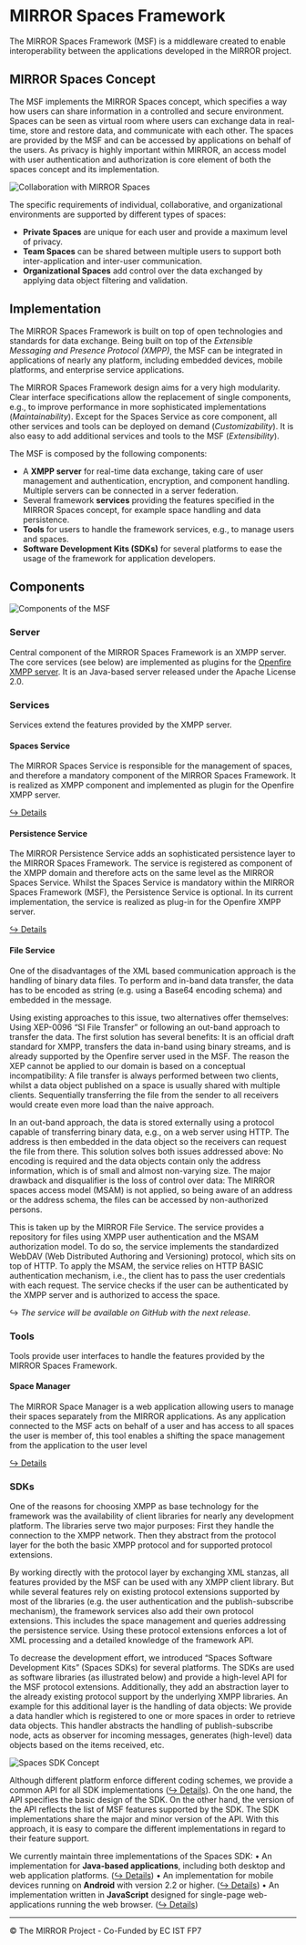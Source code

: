# MIRROR Spaces Framework
The MIRROR Spaces Framework (MSF) is a middleware created to enable interoperability between the applications developed in the MIRROR project.

## MIRROR Spaces Concept
The MSF implements the MIRROR Spaces concept, which specifies a way how users can share information in a controlled and secure environment. Spaces can be seen as virtual room where users can exchange data in real-time, store and restore data, and communicate with each other. The spaces are provided by the MSF and can be accessed by applications on behalf of the users. As privacy is highly important within MIRROR, an access model with user authentication and authorization is core element of both the spaces concept and its implementation.

![Collaboration with MIRROR Spaces][1]

The specific requirements of individual, collaborative, and organizational environments are supported by different types of spaces:

- **Private Spaces** are unique for each user and provide a maximum level of privacy.
- **Team Spaces** can be shared between multiple users to support both inter-application and inter-user communication.
- **Organizational Spaces** add control over the data exchanged by applying data object filtering and validation.

## Implementation

The MIRROR Spaces Framework is built on top of open technologies and standards for data exchange. Being built on top of the *Extensible Messaging and Presence Protocol (XMPP)*, the MSF can be integrated in applications of nearly any platform, including embedded devices, mobile platforms, and enterprise service applications.

The MIRROR Spaces Framework design aims for a very high modularity. Clear interface specifications allow the replacement of single components, e.g., to improve performance in more sophisticated implementations (*Maintainability*). Except for the Spaces Service as core component, all other services and tools can be deployed on demand (*Customizability*). It is also easy to add additional services and tools to the MSF (*Extensibility*).

The MSF is composed by the following components:

- A **XMPP server** for real-time data exchange, taking care of user management and authentication, encryption, and component handling. Multiple servers can be connected in a server federation.
- Several framework **services** providing the features specified in the MIRROR Spaces concept, for example space handling and data persistence.
- **Tools** for users to handle the framework services, e.g., to manage users and spaces.
- **Software Development Kits (SDKs)** for several platforms to ease the usage of the framework for application developers.


## Components

![Components of the MSF][2]

### Server
Central component of the MIRROR Spaces Framework is an XMPP server. The core services (see below) are implemented as plugins for the [Openfire XMPP server][3]. It is an Java-based server released under the Apache License 2.0.

### Services
Services extend the features provided by the XMPP server.

#### Spaces Service
The MIRROR Spaces Service is responsible for the management of spaces, and therefore a mandatory component of the MIRROR Spaces Framework. It is realized as XMPP component and implemented as plugin for the Openfire XMPP server.

[↪ Details][4]

#### Persistence Service
The MIRROR Persistence Service adds an sophisticated persistence layer to the MIRROR Spaces Framework. The service is registered as component of the XMPP domain and therefore acts on the same level as the MIRROR Spaces Service. Whilst the Spaces Service is mandatory within the MIRROR Spaces Framework (MSF), the Persistence Service is optional. In its current implementation, the service is realized as plug-in for the Openfire XMPP server.

[↪ Details][5]

#### File Service
One of the disadvantages of the XML based communication approach is the handling of binary data files. To perform and in-band data transfer, the data has to be encoded as string (e.g. using a Base64 encoding schema) and embedded in the message.

Using existing approaches to this issue, two alternatives offer themselves: Using XEP-0096 “SI File Transfer” or following an out-band approach to transfer the data. The first solution has several benefits: It is an official draft standard for XMPP, transfers the data in-band using binary streams, and is already supported by the Openfire server used in the MSF. The reason the XEP cannot be applied to our domain is based on a conceptual incompatibility: A file transfer is always performed between two clients, whilst a data object published on a space is usually shared with multiple clients. Sequentially transferring the file from the sender to all receivers would create even more load than the naive approach.

In an out-band approach, the data is stored externally using a protocol capable of transferring binary data, e.g., on a web server using HTTP. The address is then embedded in the data object so the receivers can request the file from there. This solution solves both issues addressed above: No encoding is required and the data objects contain only the address information, which is of small and almost non-varying size. The major drawback and disqualifier is the loss of control over data: The MIRROR spaces access model (MSAM) is not applied, so being aware of an address or the address schema, the files can be accessed by non-authorized persons.

This is taken up by the MIRROR File Service. The service provides a repository for files using XMPP user authentication and the MSAM authorization model. To do so, the service implements the standardized WebDAV (Web Distributed Authoring and Versioning) protocol, which sits on top of HTTP. To apply the MSAM, the service relies on HTTP BASIC authentication mechanism, i.e., the client has to pass the user credentials with each request.  The service checks if the user can be authenticated by the XMPP server and is authorized to access the space.

↪ *The service will be available on GitHub with the next release.*

### Tools
Tools provide user interfaces to handle the features provided by the MIRROR Spaces Framework.

#### Space Manager
The MIRROR Space Manager is a web application allowing users to manage their spaces separately from the MIRROR applications. As any application connected to the MSF acts on behalf of a user and has access to all spaces the user is member of, this tool enables a shifting the space management from the application to the user level

[↪ Details][6]

### SDKs
One of the reasons for choosing XMPP as base technology for the framework was the availability of client libraries for nearly any development platform. The libraries serve two major purposes: First they handle the connection to the XMPP network. Then they abstract from the protocol layer for the both the basic XMPP protocol and for supported protocol extensions.

By working directly with the protocol layer by exchanging XML stanzas, all features provided by the MSF can be used with any XMPP client library. But while several features rely on existing protocol extensions supported by most of the libraries (e.g. the user authentication and the publish-subscribe mechanism), the framework services also add their own protocol extensions. This includes the space management and queries addressing the persistence service. Using these protocol extensions enforces a lot of XML processing and a detailed knowledge of the framework API.

To decrease the development effort, we introduced “Spaces Software Development Kits” (Spaces SDKs) for several platforms. The SDKs are used as software libraries (as illustrated below) and provide a high-level API for the MSF protocol extensions. Additionally, they add an abstraction layer to the already existing protocol support by the underlying XMPP libraries. An example for this additional layer is the handling of data objects: We provide a data handler which is registered to one or more spaces in order to retrieve data objects. This handler abstracts the handling of publish-subscribe node, acts as observer for incoming messages, generates (high-level) data objects based on the items received, etc.

![Spaces SDK Concept][7]

Although different platform enforce different coding schemes, we provide a common API for all SDK implementations ([↪ Details][8]). On the one hand, the API specifies the basic design of the SDK. On the other hand, the version of the API reflects the list of MSF features supported by the SDK.  The SDK implementations share the major and minor version of the API. With this approach, it is easy to compare the different implementations in regard to their feature support.

We currently maintain three implementations of the Spaces SDK:
•	An implementation for **Java-based applications**, including both desktop and web application platforms. ([↪ Details][9])
•	An implementation for mobile devices running on **Android** with version 2.2 or higher. ([↪ Details][10])
•	An implementation written in **JavaScript** designed for single-page web-applications running the web browser. ([↪ Details][11])

----

© The MIRROR Project - Co-Funded by EC IST FP7


  [1]: https://raw.github.com/MirrorIP/msf/master/images/spaces-concept.png
  [2]: https://raw.github.com/MirrorIP/msf/master/images/msf-components.png
  [3]: http://www.igniterealtime.org/projects/openfire/
  [4]: https://github.com/MirrorIP/msf-spaces-service
  [5]: https://github.com/MirrorIP/msf-persistence-service
  [6]: https://github.com/MirrorIP/msf-space-manager
  [7]: https://raw.github.com/MirrorIP/msf/master/images/sdk-schema.png
  [8]: https://github.com/MirrorIP/msf-spaces-sdk-api
  [9]: https://github.com/MirrorIP/msf-spaces-sdk-java
  [10]: https://github.com/MirrorIP/msf-spaces-sdk-android
  [11]: https://github.com/MirrorIP/msf-spaces-sdk-javascript
